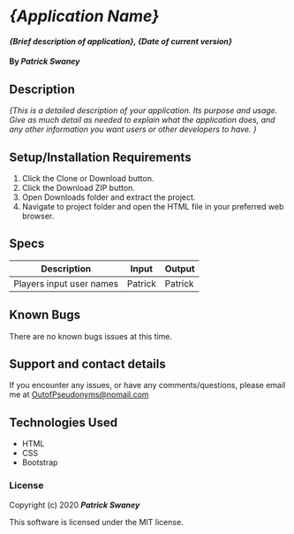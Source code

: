 # _{Application Name}_

#### _{Brief description of application}, {Date of current version}_

#### By _**Patrick Swaney**_

## Description

_{This is a detailed description of your application. Its purpose and usage.  Give as much detail as needed to explain what the application does, and any other information you want users or other developers to have. }_

## Setup/Installation Requirements

1. Click the Clone or Download button.
2. Click the Download ZIP button.
3. Open Downloads folder and extract the project.
4. Navigate to project folder and open the HTML file in your preferred web browser.

## Specs

|Description|Input|Output|
|---|---|---|
|Players input user names|Patrick|Patrick|

## Known Bugs

There are no known bugs issues at this time.

## Support and contact details

If you encounter any issues, or have any comments/questions, please email me at OutofPseudonyms@nomail.com

## Technologies Used

- HTML
- CSS
- Bootstrap

### License

Copyright (c) 2020 **_Patrick Swaney_**

This software is licensed under the MIT license.